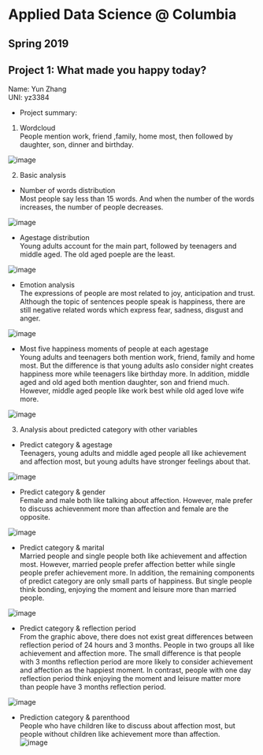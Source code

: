 # Applied Data Science @ Columbia
## Spring 2019
## Project 1: What made you happy today?

Name: Yun Zhang  
UNI: yz3384

+ Project summary: 
1. Wordcloud   
People mention work, friend ,family, home most, then followed by daughter, son, dinner and birthday.    

![image](figs/Project1-cloud.png)

2. Basic analysis  
+ Number of words distribution  
Most people say less than 15 words. And when the number of the words increases, the number of people decreases.

![image](figs/Project1-words_number_distribution.png)

+ Agestage distribution   
 Young adults account for the main part, followed by teenagers and middle aged. The old aged poeple are the least.  
 
![image](figs/Project1-agestage_distribution.png)

+ Emotion analysis   
 The expressions of people are most related to joy, anticipation and trust. Although the topic of sentences people speak is happiness, there are still negative related words which express fear, sadness, disgust and anger.   

![image](figs/Project1-emotion_distribution.png)

+ Most five happiness moments of people at each agestage    
 Young adults and teenagers both mention work, friend, family and home most. But the difference is that young adults aslo consider night creates happiness more while teenagers like birthday more. In addition, middle aged and old aged both mention daughter, son and friend much. However, middle aged people like work best while old aged love wife more.   
  
![image](figs/Project1-top_words_of_each_agestage.png)
 
3. Analysis about predicted category with other variables   
+ Predict category & agestage  
 Teenagers, young adults and middle aged people all like achievement and affection most, but young adults have stronger feelings about that.  

![image](figs/Project1-category&agestage.png)

+ Predict category & gender   
 Female and male both like talking about affection. However, male prefer to discuss achievenment more than affection and female are the opposite.  

![image](figs/Project1-category&gender.png)

+ Predict category & marital   
 Married people and single people both like achievement and affection most. However, married people prefer affection better while single people prefer achievement more. In addition, the remaining components of predict category are only small parts of happiness. But single people think bonding, enjoying the moment and leisure more than married people.  

![image](figs/Project1-category&maritage.png)

+ Predict category & reflection period   
 From the graphic above, there does not exist great differences between reflection period of 24 hours and 3 months. People in two groups all like achievement and affection more. The small difference is that people with 3 months reflection period are more likely to consider achievement and affection as the happiest moment. In contrast, people with one day reflection period think enjoying the moment and leisure matter more than people have 3 months reflection period.  

![image](figs/Project1-category&reflection.png)

+ Prediction category & parenthood   
 People who have children like to discuss about affection most, but people without children like achievement more than affection.  
![image](figs/Project1-category&parenthood.png)



